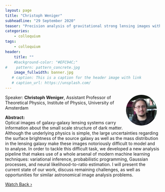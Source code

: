 ```yaml
---
layout: page
title: "Christoph Weniger"
subheadline: "29 September 2020"
teaser: "Precision analysis of gravitational strong lensing images with nested likelihood-free inference"
categories:
    - colloquium
tags:
    - colloquium
header:
    title: ""
    #background-color: "#EFC94C;"
#    pattern: pattern_concrete.jpg
    image_fullwidth: banner.jpg
   # caption: This is a caption for the header image with link
   # caption_url: https://unsplash.com/
---
```


 <img src="../../members/ChristophWeniger.jpg"
     alt="christophweniger"
     width="100"
     style="float: right; margin-right: 10px; border-radius:50%;" />

Speaker: **Christoph Weniger**, Assistant Professor of Theoretical Physics, Institute of Physics, University of Amsterdam

**Abstract:** <br/>
Optical images of galaxy-galaxy lensing systems carry information about the small scale structure of dark matter. Although the underlying physics is simple, the large uncertainties regarding the surface brightness of the source galaxy as well as the mass distribution in the lensing galaxy make these images notoriously difficult to model and to analyse. In order to tackle this difficult task, we developed a new analysis pipeline that makes use of a whole arsenal of modern machine learning techniques: variational inference, probabilistic programming, Gaussian processes, and neural likelihood-to-ratio estimation. I will present the current state of our work, discuss remaining challenges, as well as opportunities for similar astronomical image analysis problems.


<a class="radius button small" href="https://drive.google.com/file/d/1uFoAVUAY3ges4HVneIe-V78IR8NoXIkp/view?usp=sharing">Watch Back ›</a>
